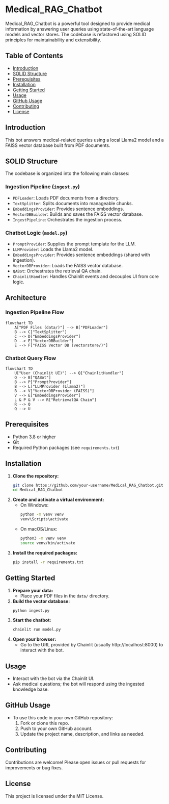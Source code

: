 

# Medical_RAG_Chatbot

Medical_RAG_Chatbot is a powerful tool designed to provide medical information by answering user queries using state-of-the-art language models and vector stores. The codebase is refactored using SOLID principles for maintainability and extensibility.

## Table of Contents
- [Introduction](#introduction)
- [SOLID Structure](#solid-structure)
- [Prerequisites](#prerequisites)
- [Installation](#installation)
- [Getting Started](#getting-started)
- [Usage](#usage)
- [GitHub Usage](#github-usage)
- [Contributing](#contributing)
- [License](#license)

## Introduction
This bot answers medical-related queries using a local Llama2 model and a FAISS vector database built from PDF documents.

## SOLID Structure
The codebase is organized into the following main classes:

### Ingestion Pipeline (`ingest.py`)
- `PDFLoader`: Loads PDF documents from a directory.
- `TextSplitter`: Splits documents into manageable chunks.
- `EmbeddingsProvider`: Provides sentence embeddings.
- `VectorDBBuilder`: Builds and saves the FAISS vector database.
- `IngestPipeline`: Orchestrates the ingestion process.

### Chatbot Logic (`model.py`)
- `PromptProvider`: Supplies the prompt template for the LLM.
- `LLMProvider`: Loads the Llama2 model.
- `EmbeddingsProvider`: Provides sentence embeddings (shared with ingestion).
- `VectorDBProvider`: Loads the FAISS vector database.
- `QABot`: Orchestrates the retrieval QA chain.
- `ChainlitHandler`: Handles Chainlit events and decouples UI from core logic.

## Architecture

### Ingestion Pipeline Flow
```mermaid
flowchart TD
    A["PDF Files (data/)"] --> B["PDFLoader"]
    B --> C["TextSplitter"]
    C --> D["EmbeddingsProvider"]
    D --> E["VectorDBBuilder"]
    E --> F["FAISS Vector DB (vectorstore/)"]
```

### Chatbot Query Flow
```mermaid
flowchart TD
    U["User (Chainlit UI)"] --> Q["ChainlitHandler"]
    Q --> B["QABot"]
    B --> P["PromptProvider"]
    B --> L["LLMProvider (Llama2)"]
    B --> V["VectorDBProvider (FAISS)"]
    V --> E["EmbeddingsProvider"]
    L & P & V --> R["RetrievalQA Chain"]
    R --> Q
    Q --> U
```

## Prerequisites
- Python 3.8 or higher
- Git
- Required Python packages (see `requirements.txt`)

## Installation
1. **Clone the repository:**
   ```bash
   git clone https://github.com/your-username/Medical_RAG_Chatbot.git
   cd Medical_RAG_Chatbot
   ```
2. **Create and activate a virtual environment:**
   - On Windows:
     ```bash
     python -m venv venv
     venv\Scripts\activate
     ```
   - On macOS/Linux:
     ```bash
     python3 -m venv venv
     source venv/bin/activate
     ```
3. **Install the required packages:**
   ```bash
   pip install -r requirements.txt
   ```

## Getting Started
1. **Prepare your data:**
   - Place your PDF files in the `data/` directory.
2. **Build the vector database:**
   ```bash
   python ingest.py
   ```
3. **Start the chatbot:**
   ```bash
   chainlit run model.py
   ```
4. **Open your browser:**
   - Go to the URL provided by Chainlit (usually http://localhost:8000) to interact with the bot.

## Usage
- Interact with the bot via the Chainlit UI.
- Ask medical questions; the bot will respond using the ingested knowledge base.

## GitHub Usage
- To use this code in your own GitHub repository:
  1. Fork or clone this repo.
  2. Push to your own GitHub account.
  3. Update the project name, description, and links as needed.

## Contributing
Contributions are welcome! Please open issues or pull requests for improvements or bug fixes.

## License
This project is licensed under the MIT License.
